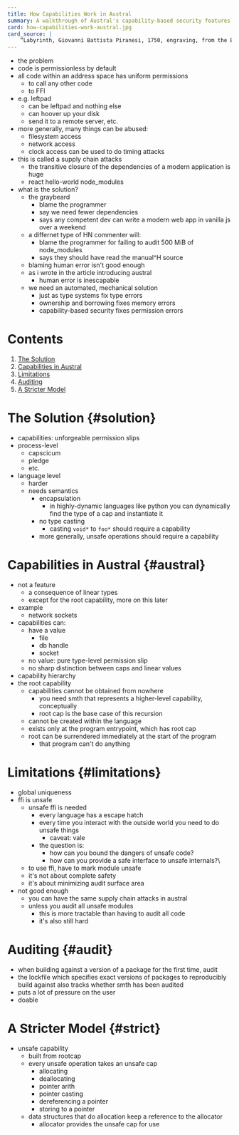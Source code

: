 ```yaml
---
title: How Capabilities Work in Austral
summary: A walkthrough of Austral's capability-based security features.
card: how-capabilities-work-austral.jpg
card_source: |
    “Labyrinth, Giovanni Battista Piranesi, 1750, engraving, from the British Museum”, DALL-E, June 2022.
---
```


- the problem
- code is permissionless by default
- all code within an address space has uniform permissions
  - to call any other code
  - to FFI
- e.g. leftpad
  - can be leftpad and nothing else
  - can hoover up your disk
  - send it to a remote server, etc.
- more generally, many things can be abused:
  - filesystem access
  - network access
  - clock access can be used to do timing attacks
- this is called a supply chain attacks
  - the transitive closure of the dependencies of a modern application is huge
  - react hello-world node_modules
- what is the solution?
  - the graybeard
    - blame the programmer
    - say we need fewer dependencies
    - says any competent dev can write a modern web app in vanilla js over a weekend
  - a differnet type of HN commenter will:
    - blame the programmer for failing to audit 500 MiB of node_modules
    - says they should have read the manual^H source
  - blaming human error isn't good enough
  - as i wrote in the article introducing austral
    - human error is inescapable
  - we need an automated, mechanical solution
    - just as type systems fix type errors
    - ownership and borrowing fixes memory errors
    - capability-based security fixes permission errors

# Contents

1. [The Solution](#solution)
1. [Capabilities in Austral](#austral)
1. [Limitations](#limitations)
1. [Auditing](#audit)
1. [A Stricter Model](#strict)

# The Solution {#solution}

- capabilities: unforgeable permission slips
- process-level
  - capscicum
  - pledge
  - etc.
- language level
  - harder
  - needs semantics
    - encapsulation
      - in highly-dynamic languages like python you can dynamically find the type of a cap and instantiate it
    - no type casting
      - casting `void*` to `foo*` should require a capability
    - more generally, unsafe operations should require a capability

# Capabilities in Austral {#austral}

  - not a feature
    - a consequence of linear types
    - except for the root capability, more on this later
  - example
    - network sockets
  - capabilities can:
    - have a value
      - file
      - db handle
      - socket
    - no value: pure type-level permission slip
    - no sharp distinction between caps and linear values
  - capability hierarchy
  - the root capability
    - capabilities cannot be obtained from nowhere
      - you need smth that represents a higher-level capability, conceptually
      - root cap is the base case of this recursion
    - cannot be created within the language
    - exists only at the program entrypoint, which has root cap
    - root can be surrendered immediately at the start of the program
      - that program can't do anything

# Limitations {#limitations}

- global uniqueness
- ffi is unsafe
  - unsafe ffi is needed
    - every language has a escape hatch
    - every time you interact with the outside world you need to do unsafe things
      - caveat: vale
    - the question is:
      - how can you bound the dangers of unsafe code?
      - how can you provide a safe interface to unsafe internals?\
  - to use ffi, have to mark module unsafe
  - it's not about complete safety
  - it's about minimizing audit surface area
- not good enough
  - you can have the same supply chain attacks in austral
  - unless you audit all unsafe modules
    - this is more tractable than having to audit all code
    - it's also still hard

# Auditing {#audit}

- when building against a version of a package for the first time, audit
- the lockfile which specifies exact versions of packages to reproducibly build against also tracks whether smth has been audited
- puts a lot of pressure on the user
- doable

# A Stricter Model {#strict}

- unsafe capability
  - built from rootcap
  - every unsafe operation takes an unsafe cap
    - allocating
    - deallocating
    - pointer arith
    - pointer casting
    - dereferencing a pointer
    - storing to a pointer
  - data structures that do allocation keep a reference to the allocator
    - allocator provides the unsafe cap for use
